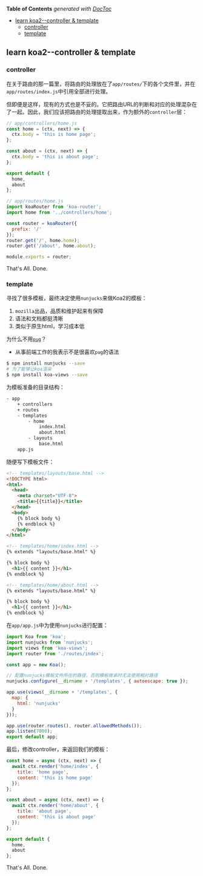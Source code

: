 <!-- START doctoc generated TOC please keep comment here to allow auto update -->
<!-- DON'T EDIT THIS SECTION, INSTEAD RE-RUN doctoc TO UPDATE -->
**Table of Contents**  *generated with [DocToc](https://github.com/thlorenz/doctoc)*

- [learn koa2--controller & template](#learn-koa2--controller--template)
  - [controller](#controller)
  - [template](#template)

<!-- END doctoc generated TOC please keep comment here to allow auto update -->

## learn koa2--controller & template

### controller

在关于路由的那一篇里，将路由的处理放在了`app/routes/`下的各个文件里，并在`app/routes/index.js`中引用全部进行处理。

但即便是这样，现有的方式也是不妥的。它把路由URL的判断和对应的处理混杂在了一起。因此，我们应该把路由的处理提取出来，作为额外的`controller`层：

```javascript
// app/controllers/home.js
const home = (ctx, next) => {
  ctx.body = 'this is home page';
};

const about = (ctx, next) => {
  ctx.body = 'this is about page';
};

export default {
  home,
  about
};
```

```javascript
// app/routes/home.js
import koaRouter from 'koa-router';
import home from '../controllers/home';

const router = koaRouter({
  prefix: '/'
});
router.get('/', home.home);
router.get('/about', home.about);

module.exports = router;
```

That's All. Done.

### template

寻找了很多模板，最终决定使用`nunjucks`来做Koa2的模板：

1. `mozilla`出品，品质和维护起来有保障
2. 语法和文档都挺清晰
3. 类似于原生html，学习成本低

为什么不用[`pug`](https://github.com/pugjs/pug)？

- 从事前端工作的我表示不是很喜欢`pug`的语法

```bash
$ npm install nunjucks --save
# 为了能够让koa渲染
$ npm install koa-views --save
```

为模板准备的目录结构：

```bash
- app
    + controllers
    + routes
    - templates
        - home
            index.html
            about.html
        - layouts
            base.html
    app.js
```

随便写下模板文件：

```html
<!-- templates/layouts/base.html -->
<!DOCTYPE html>
<html>
  <head>
    <meta charset="UTF-8">
    <title>{{title}}</title>
  </head>
  <body>
    {% block body %}
    {% endblock %}
  </body>
</html>
```

```html
<!-- templates/home/index.html -->
{% extends "layouts/base.html" %}

{% block body %}
  <h1>{{ content }}</h1>
{% endblock %}
```

```html
<!-- templates/home/about.html -->
{% extends "layouts/base.html" %}

{% block body %}
  <h1>{{ content }}</h1>
{% endblock %}
```

在`app/app.js`中为使用`nunjucks`进行配置：

```javascript
import Koa from 'koa';
import nunjucks from 'nunjucks';
import views from 'koa-views';
import router from './routes/index';

const app = new Koa();

// 配置nunjucks模板文件所在的路径，否则模板继承时无法使用相对路径
nunjucks.configure(__dirname + '/templates', { autoescape: true });

app.use(views(__dirname + '/templates', {
  map: {
    html: 'nunjucks'
  }
}));

app.use(router.routes(), router.allowedMethods());
app.listen(7000);
export default app;
```

最后，修改controller，来返回我们的模板：

```javascript
const home = async (ctx, next) => {
  await ctx.render('home/index', {
    title: 'home page',
    content: 'this is home page'
  });
};

const about = async (ctx, next) => {
  await ctx.render('home/about', {
    title: 'about page',
    content: 'this is about page'
  });
};

export default {
  home,
  about
};
```

That's All. Done.